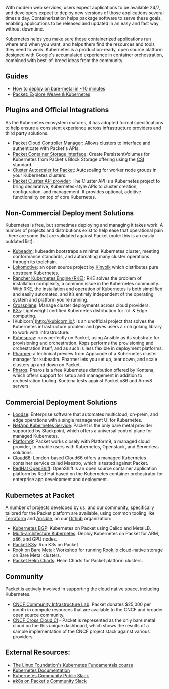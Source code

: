 <!--
<meta>
{
    "title":"Resources for deploying Kubernetes on Packet",
    "description":"Deploying Kubernetes on Packet",
    "tag":["Kubernetes"]
}
</meta>
-->

With modern web services, users expect applications to be available 24/7, and developers expect to deploy new versions of those applications several times a day. Containerization helps package software to serve these goals, enabling applications to be released and updated in an easy and fast way without downtime.

Kubernetes helps you make sure those containerized applications run where and when you want, and helps them find the resources and tools they need to work. Kubernetes is a production-ready, open source platform designed with Google's accumulated experience in container orchestration, combined with best-of-breed ideas from the community.

## Guides

* [How to deploy on bare-metal in ~10 minutes](https://blog.alexellis.io/kubernetes-in-10-minutes/)
* [Packet: Explore Weave & Kubernetes](https://www.packet.com/resources/guides/microservices-in-kubernetes-with-weave-cloud-and-bare-metal)


## Plugins and Official Integrations

As the Kubernetes ecosystem matures, it has adopted formal specifications to help ensure a consistent experience across infrastructure providers and third party solutions.

* [Packet Cloud Controller Manager](https://github.com/packethost/packet-ccm): Allows clusters to interface and authenticate with Packet's APIs.
* [Packet Container Storage Interface](https://github.com/packethost/csi-packet): Create PersistentVolumes for Kubernetes from Packet's Block Storage offering using the [CSI](https://kubernetes.io/blog/2019/01/15/container-storage-interface-ga/) standard.
* [Cluster Autoscaler for Packet](https://github.com/kubernetes/autoscaler/tree/master/cluster-autoscaler/cloudprovider/packet): Autoscaling for worker node groups in your Kubernetes clusters.
* [Packet Cluster API provider](https://github.com/packethost/cluster-api-provider-packet): The Cluster API is a Kubernetes project to bring declarative, Kubernetes-style APIs to cluster creation, configuration, and management. It provides optional, additive functionality on top of core Kubernetes.


## Non-Commercial Deployment Solutions

Kubernetes is free, but sometimes deploying and managing it takes work.  A number of projects and distributions exist to help ease that operational pain - here are some that are validated against Packet (note: this is an easily outdated list):

* [Kubeadm](https://v1-16.docs.kubernetes.io/docs/setup/production-environment/tools/kubeadm/install-kubeadm/): kubeadm bootstraps a minimal Kubernetes cluster, meeting conformance standards, and automating many cluster operations through its toolchain.
* [Lokomotive](https://github.com/kinvolk/lokomotive-kubernetes): an open source project by [Kinvolk](https://kinvolk.io/) which distributes pure upstream Kubernetes.
* [Rancher Kubernetes Engine (RKE)](https://rancher.com/docs/rke/latest/en/): RKE solves the problem of installation complexity, a common issue in the Kubernetes community. With RKE, the installation and operation of Kubernetes is both simplified and easily automated, and it’s entirely independent of the operating system and platform you’re running.
* [Crossplane](https://crossplane.io/): Manage cluster deployments across cloud providers.
* [K3s](https://k3s.io/): Lightweight certified Kubernetes distribution for IoT & Edge computing.
* [Kubicorn](http://kubicorn.io/: is an unofficial project that solves the Kubernetes infrastructure problem and gives users a rich golang library to work with infrastructure.
* [Kubespray](https://kubespray.io/): runs perfectly on Packet, using Ansible as its substrate for provisioning and orchestration. Kops performs the provisioning and orchestration itself, and as such is less flexible in deployment platforms.
* [Pharmer](https://pharmer.io/): a technical preview from Appscode of a Kubernetes cluster manager for kubeadm. Pharmer lets you set up, tear down, and scale clusters up and down on Packet.
* [Pharos](https://pharos.sh/docs/): Pharos is a free Kubernetes distribution offered by Kontena, which offers support for setup and management in addition to orchestration tooling.  Kontena tests against Packet x86 and Armv8 servers.


## Commercial Deployment Solutions

* [Loodse](https://www.loodse.com/): Enterprise software that automates multicloud, on-prem, and edge operations with a single management UI for Kubernetes.
* [NetApp Kubernetes Service](https://stackpoint.io): Packet is the only bare metal provider supported by Stackpoint, which offers a universal control plane for managed Kubernetes.
* [Platform9](https://platform9.com): Packet works closely with Platform9, a managed cloud provider, to enable users with Kubernetes, Openstack, and Serverless solutions.
* [Cloud66](https://www.cloud66.com/): London-based Cloud66 offers a managed Kubernetes container service called Maestro, which is tested against Packet.
* [RedHat OpenShift](https://www.openshift.com/): OpenShift is an open source container application platform by Red Hat based on the Kubernetes container orchestrator for enterprise app development and deployment.


## Kubernetes at Packet

A number of projects developed by us, and our community, specifically tailored for the Packet platform are available, using common tooling like [Terraform](terraform.io) and [Ansible](https://www.ansible.com/), on our [Github](https://github.com/packethost) organization:

* [Kubernetes BGP](https://github.com/packet-labs/kubernetes-bgp): Kubernetes on Packet using Calico and MetalLB.
* [Multi-architecture Kubernetes](https://github.com/packet-labs/packet-multiarch-k8s-terraform): Deploy Kubernetes on Packet for ARM, x86, and GPU nodes.
* [Packet K3s](https://github.com/packet-labs/packet-k3s): Run K3s on Packet.
* [Rook on Bare Metal](https://github.com/packet-labs/Rook-on-Bare-Metal-Workshop): Workshop for running [Rook.io](rook.io) cloud-native storage on Bare Metal clusters.
* [Packet Helm Charts](https://github.com/packet-labs/helm-charts): Helm Charts for Packet platform clusters.


## Community

Packet is actively involved in supporting the cloud native space, including Kubernetes.

* [CNCF Community Infrastructure Lab](https://www.cncf.io/community/infrastructure-lab/): Packet donates $25,000 per month in compute resources that are available to the CNCF and broader open source community.
* [CNCF Cross Cloud CI](https://cncf.ci/) - Packet is represented as the only bare metal cloud on the this unique dashboard, which shows the results of a sample implementation of the CNCF project stack against various providers.


## External Resources:

* [The Linux Foundation's Kubernetes Fundamentals course](http://bit.ly/2ewaVAs)
* [Kubernetes Documentation](https://kubernetes.io/docs/home/)
* [Kubernetes Community Public Slack](https://slack.kubernetes.io/)
* [#k8s on Packet's Community Slack](https://packetcommunity.slack.com)
